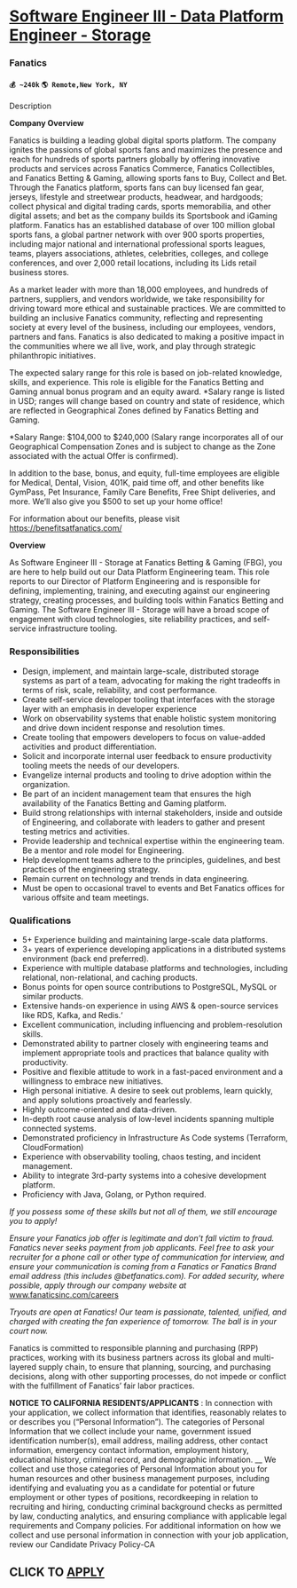 # [Software Engineer III - Data Platform Engineer - Storage](https://www.remotewlb.com/apply/software-engineer-iii-data-platform-engineer-storage)  
### Fanatics  
#### `💰 ~240k` `🌎 Remote,New York, NY`  

Description

**Company Overview**

Fanatics is building a leading global digital sports platform. The company ignites the passions of global sports fans and maximizes the presence and reach for hundreds of sports partners globally by offering innovative products and services across Fanatics Commerce, Fanatics Collectibles, and Fanatics Betting & Gaming, allowing sports fans to Buy, Collect and Bet. Through the Fanatics platform, sports fans can buy licensed fan gear, jerseys, lifestyle and streetwear products, headwear, and hardgoods; collect physical and digital trading cards, sports memorabilia, and other digital assets; and bet as the company builds its Sportsbook and iGaming platform. Fanatics has an established database of over 100 million global sports fans, a global partner network with over 900 sports properties, including major national and international professional sports leagues, teams, players associations, athletes, celebrities, colleges, and college conferences, and over 2,000 retail locations, including
its Lids retail business stores.

As a market leader with more than 18,000 employees, and hundreds of partners, suppliers, and vendors worldwide, we take responsibility for driving toward more ethical and sustainable practices. We are committed to building an inclusive Fanatics community, reflecting and representing society at every level of the business, including our employees, vendors, partners and fans. Fanatics is also dedicated to making a positive impact in the communities where we all live, work, and play through strategic philanthropic initiatives.

  

The expected salary range for this role is based on job-related knowledge, skills, and experience. This role is eligible for the Fanatics Betting and Gaming annual bonus program and an equity award. *Salary range is listed in USD; ranges will change based on country and state of residence, which are reflected in Geographical Zones defined by Fanatics Betting and Gaming.

  

*Salary Range: $104,000 to $240,000 (Salary range incorporates all of our Geographical Compensation Zones and is subject to change as the Zone associated with the actual Offer is confirmed).

  

In addition to the base, bonus, and equity, full-time employees are eligible for Medical, Dental, Vision, 401K, paid time off, and other benefits like GymPass, Pet Insurance, Family Care Benefits, Free Shipt deliveries, and more. We’ll also give you $500 to set up your home office!

For information about our benefits, please visit https://benefitsatfanatics.com/

  

 **Overview**

As Software Engineer III - Storage at Fanatics Betting & Gaming (FBG), you are here to help build out our Data Platform Engineering team. This role reports to our Director of Platform Engineering and is responsible for defining, implementing, training, and executing against our engineering strategy, creating processes, and building tools within Fanatics Betting and Gaming. The Software Engineer III - Storage will have a broad scope of engagement with cloud technologies, site reliability practices, and self-service infrastructure tooling.

### Responsibilities

  * Design, implement, and maintain large-scale, distributed storage systems as part of a team, advocating for making the right tradeoffs in terms of risk, scale, reliability, and cost performance.
  * Create self-service developer tooling that interfaces with the storage layer with an emphasis in developer experience
  * Work on observability systems that enable holistic system monitoring and drive down incident response and resolution times.
  * Create tooling that empowers developers to focus on value-added activities and product differentiation.
  * Solicit and incorporate internal user feedback to ensure productivity tooling meets the needs of our developers.
  * Evangelize internal products and tooling to drive adoption within the organization.
  * Be part of an incident management team that ensures the high availability of the Fanatics Betting and Gaming platform.
  * Build strong relationships with internal stakeholders, inside and outside of Engineering, and collaborate with leaders to gather and present testing metrics and activities.
  * Provide leadership and technical expertise within the engineering team. Be a mentor and role model for Engineering. 
  * Help development teams adhere to the principles, guidelines, and best practices of the engineering strategy.
  * Remain current on technology and trends in data engineering.
  * Must be open to occasional travel to events and Bet Fanatics offices for various offsite and team meetings.

### Qualifications

  * 5+ Experience building and maintaining large-scale data platforms.
  * 3+ years of experience developing applications in a distributed systems environment (back end preferred).
  * Experience with multiple database platforms and technologies, including relational, non-relational, and caching products.
  * Bonus points for open source contributions to PostgreSQL, MySQL or similar products.
  * Extensive hands-on experience in using AWS & open-source services like RDS, Kafka, and Redis.‘
  * Excellent communication, including influencing and problem-resolution skills.
  * Demonstrated ability to partner closely with engineering teams and implement appropriate tools and practices that balance quality with productivity.
  * Positive and flexible attitude to work in a fast-paced environment and a willingness to embrace new initiatives. 
  * High personal initiative. A desire to seek out problems, learn quickly, and apply solutions proactively and fearlessly.
  * Highly outcome-oriented and data-driven.
  * In-depth root cause analysis of low-level incidents spanning multiple connected systems.
  * Demonstrated proficiency in Infrastructure As Code systems (Terraform, CloudFormation)
  * Experience with observability tooling, chaos testing, and incident management.
  * Ability to integrate 3rd-party systems into a cohesive development platform.
  * Proficiency with Java, Golang, or Python required.

  

 _If you possess some of these skills but not all of them, we still encourage you to apply!_

 _Ensure your Fanatics job offer is legitimate and don’t fall victim to fraud. Fanatics never seeks payment from job applicants. Feel free to ask your recruiter for a phone call or other type of communication for interview, and ensure your communication is coming from a Fanatics or Fanatics Brand email address (this includes @betfanatics.com). For added security, where possible, apply through our company website at_ www.fanaticsinc.com/careers

  

 _Tryouts are open at Fanatics! Our team is passionate, talented, unified, and charged with creating the fan experience of tomorrow. The ball is in your court now._

  

Fanatics is committed to responsible planning and purchasing (RPP) practices, working with its business partners across its global and multi-layered supply chain, to ensure that planning, sourcing, and purchasing decisions, along with other supporting processes, do not impede or conflict with the fulfillment of Fanatics’ fair labor practices.

  

 **NOTICE TO CALIFORNIA RESIDENTS/APPLICANTS** : In connection with your application, we collect information that identifies, reasonably relates to or describes you (“Personal Information”). The categories of Personal Information that we collect include your name, government issued identification number(s), email address, mailing address, other contact information, emergency contact information, employment history, educational history, criminal record, and demographic information. __ We collect and use those categories of Personal Information about you for human resources and other business management purposes, including identifying and evaluating you as a candidate for potential or future employment or other types of positions, recordkeeping in relation to recruiting and hiring, conducting criminal background checks as permitted by law, conducting analytics, and ensuring compliance with applicable legal requirements and Company policies. For additional information on how we collect
and use personal information in connection with your job application, review our Candidate Privacy Policy-CA

  
## CLICK TO [APPLY](https://www.remotewlb.com/apply/software-engineer-iii-data-platform-engineer-storage)

